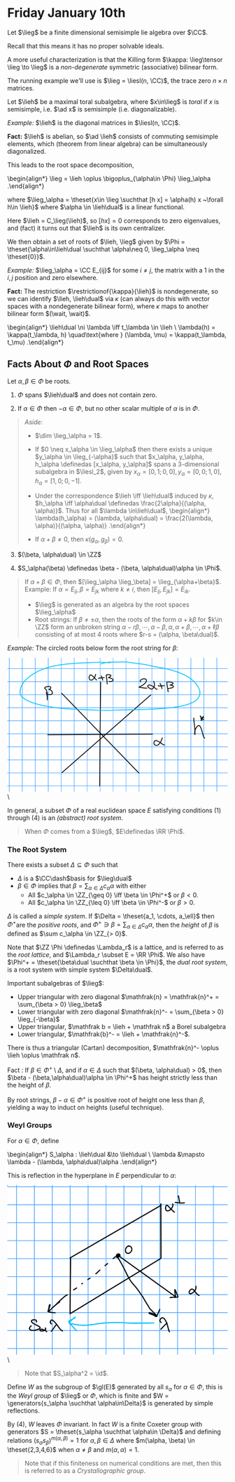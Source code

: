 # Friday January 10th

Let $\lieg$ be a finite dimensional semisimple lie algebra over $\CC$.

Recall that this means it has no proper solvable ideals.

A more useful characterization is that the Killing form $\kappa: \lieg\tensor \lieg \to \lieg$ is a *non-degenerate* symmetric (associative) bilinear form.

The running example we'll use is $\lieg = \liesl(n, \CC)$, the trace zero $n\times n$ matrices.

Let $\lieh$ be a maximal toral subalgebra, where $x\in\lieg$ is *toral* if $x$ is semisimple, i.e. $\ad x$ is semisimple (i.e. diagonalizable).

*Example:*
$\lieh$ is the diagonal matrices in $\liesl(n, \CC)$.

**Fact:**
$\lieh$ is abelian, so $\ad \lieh$ consists of commuting semisimple elements, which (theorem from linear algebra) can be simultaneously diagonalized.

This leads to the root space decomposition,

\begin{align*}
\lieg = \lieh \oplus \bigoplus_{\alpha\in \Phi} \lieg_\alpha
.\end{align*}

where $\lieg_\alpha = \theset{x\in \lieg \suchthat [h x] = \alpha(h) x ~\forall h\in \lieh}$ where $\alpha \in \lieh\dual$ is a linear functional.

Here $\lieh = C_\lieg(\lieh)$, so $[h x] = 0$ corresponds to zero eigenvalues, and (fact) it turns out that $\lieh$ is its own centralizer.

We then obtain a set of roots of $\lieh, \lieg$ given by $\Phi = \theset{\alpha\in\lieh\dual \suchthat \alpha\neq 0, \lieg_\alpha \neq \theset{0}}$.

*Example:*
$\lieg_\alpha = \CC E_{ij}$ for some $i\neq j$, the matrix with a 1 in the $i,j$ position and zero elsewhere.

**Fact:**
The restriction $\restrictionof{\kappa}{\lieh}$ is nondegenerate, so we can identify $\lieh, \lieh\dual$ via $\kappa$ (can always do this with vector spaces with a nondegenerate bilinear form), where $\kappa$ maps to another bilinear form $(\wait, \wait)$.


\begin{align*}
\lieh\dual \ni \lambda \iff t_\lambda \in \lieh \\
\lambda(h) = \kappa(t_\lambda, h) \quad\text{where } (\lambda, \mu) = \kappa(t_\lambda, t_\mu)
.\end{align*}

## Facts About $\Phi$ and Root Spaces

Let $\alpha, \beta \in \Phi$ be roots.

1. $\Phi$ spans $\lieh\dual$ and does not contain zero.

2. If $\alpha \in \Phi$ then $-\alpha \in \Phi$, but no other scalar multiple of $\alpha$ is in $\Phi$.

  > *Aside:* 
  >
  > - $\dim \lieg_\alpha = 1$.
  >
  > - If $0 \neq x_\alpha \in \lieg_\alpha$ then there exists a unique $y_\alpha \in \lieg_{-\alpha}$ such that $x_\alpha, y_\alpha, h_\alpha \definedas [x_\alpha, y_\alpha]$ spans a 3-dimensional subalgebra in $\liesl_2$, given by $x_\alpha = [0,1; 0,0], y_\alpha = [0,0; 1,0], h_\alpha = [1,0; 0,-1]$.
  >
  > - Under the correspondence $\lieh \iff \lieh\dual$ induced by $\kappa$, $h_\alpha \iff \alpha\dual \definedas \frac{2\alpha}{(\alpha, \alpha)}$.
  >   Thus for all $\lambda \in\lieh\dual$, 
  \begin{align*}
  \lambda(h_\alpha) = (\lambda, \alpha\dual) = \frac{2(\lambda, \alpha)}{(\alpha, \alpha)}
  .\end{align*}
  >
  > - If $\alpha + \beta \neq 0$, then $\kappa(g_\alpha, g_\beta) = 0$.

3. $(\beta, \alpha\dual) \in \ZZ$

4. $S_\alpha(\beta) \definedas \beta - (\beta, \alpha\dual)\alpha \in \Phi$.
  
  > If $\alpha + \beta \in \Phi$, then $[\lieg_\alpha \lieg_\beta] = \lieg_{\alpha+\beta}$.
  > Example: If $\alpha = E_{ij}, \beta = E_{jk}$ where $k\neq i$, then $[E_{ij}, E_{jk}]= E_{ik}$.
  >
  > - $\lieg$ is generated as an algebra by the root spaces $\lieg_\alpha$
  > - Root strings: If $\beta \neq \pm\alpha$, then the roots of the form $\alpha + k\beta$ for $k\in \ZZ$ form an unbroken string $\alpha - r\beta, \cdots, \alpha-\beta, \alpha,\alpha+\beta,\cdots,\alpha + \ell \beta$ consisting of at most 4 roots where $r-s = (\alpha, \beta\dual)$.

*Example:*
The circled roots below form the root string for $\beta$:

![Image](figures/2020-01-10-09:34.png)\

In general, a subset $\Phi$ of a real euclidean space $E$ satisfying conditions (1) through (4) is an *(abstract) root system*.

> When $\Phi$ comes from a $\lieg$, $E\definedas \RR \Phi$.

### The Root System

There exists a subset $\Delta \subseteq \Phi$ such that 

- $\Delta$ is a $\CC\dash$basis for $\lieg\dual$
- $\beta\in\Phi$ implies that $\beta = \sum_{\alpha \in \Delta} c_\alpha \alpha$ with either 
  - All $c_\alpha \in \ZZ_{\geq 0} \iff \beta \in \Phi^+$ or $\beta < 0$.
  - All $c_\alpha \in \ZZ_{\leq 0} \iff \beta \in \Phi^-$ or $\beta > 0$.

$\Delta$ is called a *simple system*.
If $\Delta = \theset{a_1, \cdots, a_\ell}$ then $\Phi^+$are the *positive roots*, and $\Phi^+ \ni \beta = \sum_{\alpha \in \Delta} c_\alpha \alpha$, then the *height* of $\beta$ is defined as $\sum c_\alpha \in \ZZ_{> 0}$.

Note that $\ZZ \Phi \definedas \Lambda_r$ is a lattice, and is referred to as the *root lattice*, and $\Lambda_r \subset E = \RR \Phi$.
We also have $\Phi^+ = \theset{\beta\dual \suchthat \beta \in \Phi}$, the *dual root system*, is a root system with simple system $\Delta\dual$.

Important subalgebras of $\lieg$:

- Upper triangular with zero diagonal $\mathfrak{n} = \mathfrak{n}^+ = \sum_{\beta > 0} \lieg_\beta$
- Lower triangular with zero diagonal $\mathfrak{n}^- = \sum_{\beta > 0} \lieg_{-\beta}$
- Upper triangular, $\mathfrak b = \lieh + \mathfrak n$ a Borel subalgebra
- Lower triangular, $\mathfrak{b}^- = \lieh + \mathfrak{n}^-$.

There is thus a triangular (Cartan) decomposition, $\mathfrak{n}^- \oplus \lieh \oplus \mathfrak n$.

Fact
: If $\beta \in \Phi^+\setminus \Delta$, and if $\alpha \in \Delta$ such that $(\beta, \alpha\dual) > 0$, then $\beta - (\beta,\alpha\dual)\alpha \in \Phi^+$ has height strictly less than the height of $\beta$.

By root strings, $\beta-\alpha\in\Phi^+$ is  positive root of height one less than $\beta$, yielding a way to induct on heights (useful technique).

### Weyl Groups

For $\alpha \in \Phi$, define

\begin{align*}
S_\alpha : \lieh\dual &\to \lieh\dual \\
\lambda &\mapsto \lambda - (\lambda, \alpha\dual)\alpha
.\end{align*}

This is reflection in the hyperplane in $E$ perpendicular to $\alpha$:

![Image](figures/2020-01-10-09:51.png)\

> Note that $S_\alpha^2 = \id$.

Define $W$ as the subgroup of $\gl(E)$ generated by all $s_\alpha$ for $\alpha \in \Phi$, this is the *Weyl group* of $\lieg$ or $\Phi$, which is finite and $W = \generators{s_\alpha \suchthat \alpha\in\Delta}$ is generated by simple reflections.

By (4), $W$ leaves $\Phi$ invariant.
In fact $W$ is a finite Coxeter group with generators $S = \theset{s_\alpha \suchthat \alpha\in \Delta}$ and defining relations $(s_\alpha s_\beta)^{m(\alpha, \beta)} = 1$ for $\alpha,\beta \in \Delta$ where $m(\alpha, \beta) \in \theset{2,3,4,6}$ when $\alpha \neq \beta$ and $m(\alpha, \alpha) = 1$.

> Note that if this finiteness on numerical conditions are met, then this is referred to as a *Crystallographic group*.
